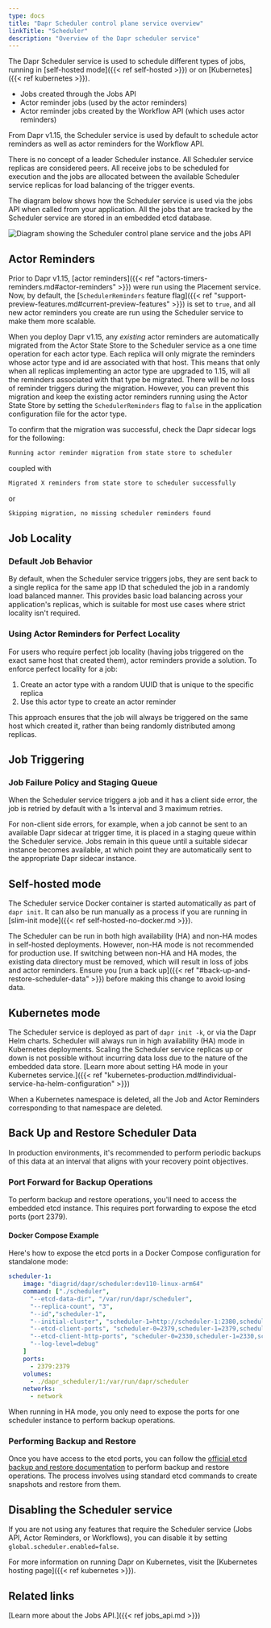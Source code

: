 ```yaml
---
type: docs
title: "Dapr Scheduler control plane service overview"
linkTitle: "Scheduler"
description: "Overview of the Dapr scheduler service"
---
```


The Dapr Scheduler service is used to schedule different types of jobs, running in [self-hosted mode]({{< ref self-hosted >}}) or on [Kubernetes]({{< ref kubernetes >}}). 
- Jobs created through the Jobs API
- Actor reminder jobs (used by the actor reminders)
- Actor reminder jobs created by the Workflow API (which uses actor reminders)

From Dapr v1.15, the Scheduler service is used by default to schedule actor reminders as well as actor reminders for the Workflow API.

There is no concept of a leader Scheduler instance. All Scheduler service replicas are considered peers. All receive jobs to be scheduled for execution and the jobs are allocated between the available Scheduler service replicas for load balancing of the trigger events.

The diagram below shows how the Scheduler service is used via the jobs API when called from your application. All the jobs that are tracked by the Scheduler service are stored in an embedded etcd database. 

<img src="/images/scheduler/scheduler-architecture.png" alt="Diagram showing the Scheduler control plane service and the jobs API">

## Actor Reminders

Prior to Dapr v1.15, [actor reminders]({{< ref "actors-timers-reminders.md#actor-reminders" >}}) were run using the Placement service. Now, by default, the [`SchedulerReminders` feature flag]({{< ref "support-preview-features.md#current-preview-features" >}}) is set to `true`, and all new actor reminders you create are run using the Scheduler service to make them more scalable.

When you deploy Dapr v1.15, any _existing_ actor reminders are automatically migrated from the Actor State Store to the Scheduler service as a one time operation for each actor type. Each replica will only migrate the reminders whose actor type and id are associated with that host. This means that only when all replicas implementing an actor type are upgraded to 1.15, will all the reminders associated with that type be migrated. There will be _no_ loss of reminder triggers during the migration. However, you can prevent this migration and keep the existing actor reminders running using the Actor State Store by setting the `SchedulerReminders` flag to `false` in the application configuration file for the actor type.

To confirm that the migration was successful, check the Dapr sidecar logs for the following:

```sh
Running actor reminder migration from state store to scheduler
```
coupled with
```sh
Migrated X reminders from state store to scheduler successfully
```
or
```sh
Skipping migration, no missing scheduler reminders found
```

## Job Locality

### Default Job Behavior

By default, when the Scheduler service triggers jobs, they are sent back to a single replica for the same app ID that scheduled the job in a randomly load balanced manner. This provides basic load balancing across your application's replicas, which is suitable for most use cases where strict locality isn't required.

### Using Actor Reminders for Perfect Locality

For users who require perfect job locality (having jobs triggered on the exact same host that created them), actor reminders provide a solution. To enforce perfect locality for a job:

1. Create an actor type with a random UUID that is unique to the specific replica
2. Use this actor type to create an actor reminder

This approach ensures that the job will always be triggered on the same host which created it, rather than being randomly distributed among replicas.

## Job Triggering

### Job Failure Policy and Staging Queue

When the Scheduler service triggers a job and it has a client side error, the job is retried by default with a 1s interval and 3 maximum retries. 

For non-client side errors, for example, when a job cannot be sent to an available Dapr sidecar at trigger time, it is placed in a staging queue within the Scheduler service. Jobs remain in this queue until a suitable sidecar instance becomes available, at which point they are automatically sent to the appropriate Dapr sidecar instance.

## Self-hosted mode

The Scheduler service Docker container is started automatically as part of `dapr init`. It can also be run manually as a process if you are running in [slim-init mode]({{< ref self-hosted-no-docker.md >}}).

The Scheduler can be run in both high availability (HA) and non-HA modes in self-hosted deployments. However, non-HA mode is not recommended for production use. If switching between non-HA and HA modes, the existing data directory must be removed, which will result in loss of jobs and actor reminders. Ensure you [run a back up]({{< ref "#back-up-and-restore-scheduler-data" >}}) before making this change to avoid losing data.

## Kubernetes mode

The Scheduler service is deployed as part of `dapr init -k`, or via the Dapr Helm charts. Scheduler will always run in high availability (HA) mode in Kubernetes deployments. Scaling the Scheduler service replicas up or down is not possible without incurring data loss due to the nature of the embedded data store. [Learn more about setting HA mode in your Kubernetes service.]({{< ref "kubernetes-production.md#individual-service-ha-helm-configuration" >}})

When a Kubernetes namespace is deleted, all the Job and Actor Reminders corresponding to that namespace are deleted.

## Back Up and Restore Scheduler Data

In production environments, it's recommended to perform periodic backups of this data at an interval that aligns with your recovery point objectives.

### Port Forward for Backup Operations

To perform backup and restore operations, you'll need to access the embedded etcd instance. This requires port forwarding to expose the etcd ports (port 2379).

#### Docker Compose Example

Here's how to expose the etcd ports in a Docker Compose configuration for standalone mode:

```yaml
scheduler-1:
    image: "diagrid/dapr/scheduler:dev110-linux-arm64"
    command: ["./scheduler",
      "--etcd-data-dir", "/var/run/dapr/scheduler",
      "--replica-count", "3",
      "--id","scheduler-1",
      "--initial-cluster", "scheduler-1=http://scheduler-1:2380,scheduler-0=http://scheduler-0:2380,scheduler-2=http://scheduler-2:2380",
      "--etcd-client-ports", "scheduler-0=2379,scheduler-1=2379,scheduler-2=2379",
      "--etcd-client-http-ports", "scheduler-0=2330,scheduler-1=2330,scheduler-2=2330",
      "--log-level=debug"
    ]
    ports:
      - 2379:2379
    volumes:
      - ./dapr_scheduler/1:/var/run/dapr/scheduler
    networks:
      - network
```

When running in HA mode, you only need to expose the ports for one scheduler instance to perform backup operations.

### Performing Backup and Restore

Once you have access to the etcd ports, you can follow the [official etcd backup and restore documentation](https://etcd.io/docs/v3.5/op-guide/recovery/) to perform backup and restore operations. The process involves using standard etcd commands to create snapshots and restore from them.

## Disabling the Scheduler service

If you are not using any features that require the Scheduler service (Jobs API, Actor Reminders, or Workflows), you can disable it by setting `global.scheduler.enabled=false`.

For more information on running Dapr on Kubernetes, visit the [Kubernetes hosting page]({{< ref kubernetes >}}).

## Related links

[Learn more about the Jobs API.]({{< ref jobs_api.md >}})
